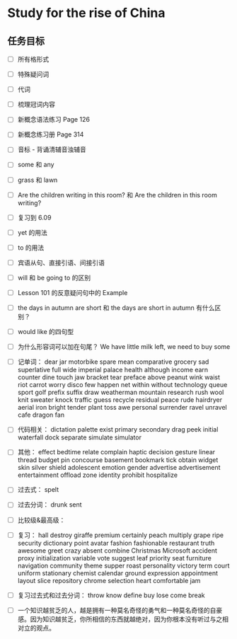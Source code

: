 # Study for the rise of China

## 任务目标

- [ ] 所有格形式

- [ ] 特殊疑问词

- [ ] 代词

- [ ] 梳理冠词内容

- [ ] 新概念语法练习 Page 126

- [ ] 新概念练习册 Page 314

- [ ] 音标 - 背诵清辅音浊辅音

- [ ] some 和 any

- [ ] grass 和 lawn

- [ ] Are the children writing in this room? 和 Are the children in this room writing?

- [ ] 复习到 6.09

- [ ] yet 的用法

- [ ] to 的用法

- [ ] 宾语从句、直接引语、间接引语

- [ ] will 和 be going to 的区别

- [ ] Lesson 101 的反意疑问句中的 Example

- [ ] the days in autumn are short 和 the days are short in autumn 有什么区别？

- [ ] would like 的四句型

- [ ] 为什么形容词可以加在句尾？ We have little milk left, we need to buy some

- [ ] 记单词： dear jar motorbike spare mean comparative grocery sad superlative full wide imperial palace health although income earn counter dine touch jaw bracket tear preface above peanut wink waist riot carrot worry disco few happen net within without technology queue sport golf prefix suffix draw weatherman mountain research rush wool knit sweater knock traffic guess recycle residual peace rude hairdryer aerial iron bright tender plant toss awe personal surrender ravel unravel cafe dragon fan

- [ ] 代码相关： dictation palette exist primary secondary drag peek initial waterfall dock separate simulate simulator

- [ ] 其他： effect bedtime relate complain haptic decision gesture linear thread budget pin concourse basement bookmark tick obtain widget skin silver shield adolescent emotion gender advertise advertisement entertainment offload zone identity prohibit hospitalize

- [ ] 过去式： spelt

- [ ] 过去分词： drunk sent

- [ ] 比较级&最高级：

- [ ] 复习： hall destroy giraffe premium certainly peach multiply grape ripe security dictionary point avatar fashion fashionable restaurant truth awesome greet crazy absent combine Christmas Microsoft accident proxy initialization variable vote suggest leaf priority seat furniture navigation community theme supper roast personality victory term court uniform stationary chemist calendar ground expression appointment layout slice repository chrome selection heart comfortable jam

- [ ] 复习过去式和过去分词： throw know define buy lose come break

- [ ] 一个知识越贫乏的人，越是拥有一种莫名奇怪的勇气和一种莫名奇怪的自豪感。因为知识越贫乏，你所相信的东西就越绝对，因为你根本没有听过与之相对立的观点。
